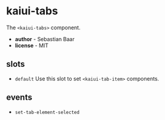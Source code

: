 # kaiui-tabs 

The `<kaiui-tabs>` component. 

- **author** - Sebastian Baar 
- **license** - MIT 

## slots 

- `default` Use this slot to set `<kaiui-tab-item>` components. 

## events 

- `set-tab-element-selected` 

